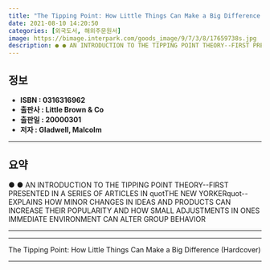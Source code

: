 ```yaml
---
title: "The Tipping Point: How Little Things Can Make a Big Difference (Hardcover)"
date: 2021-08-10 14:20:50
categories: [외국도서, 해외주문원서]
image: https://bimage.interpark.com/goods_image/9/7/3/8/17659738s.jpg
description: ● ● AN INTRODUCTION TO THE TIPPING POINT THEORY--FIRST PRESENTED IN A SERIES OF ARTICLES IN quotTHE NEW YORKERquot--EXPLAINS HOW MINOR CHANGES IN IDEAS AND PR
---
```


## **정보**

- **ISBN : 0316316962**
- **출판사 : Little Brown & Co**
- **출판일 : 20000301**
- **저자 : Gladwell, Malcolm**

------



## **요약**

●  ●  AN INTRODUCTION TO THE TIPPING POINT THEORY--FIRST PRESENTED IN A SERIES OF ARTICLES IN quotTHE NEW YORKERquot--EXPLAINS HOW MINOR CHANGES IN IDEAS AND PRODUCTS CAN INCREASE THEIR POPULARITY AND HOW SMALL ADJUSTMENTS IN ONES IMMEDIATE ENVIRONMENT CAN ALTER GROUP BEHAVIOR

------



------


The Tipping Point: How Little Things Can Make a Big Difference (Hardcover) 

------


